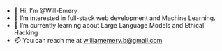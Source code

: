 - 👋 Hi, I’m @Will-Emery
- 👀 I’m interested in full-stack web development and Machine Learning.
- 🌱 I’m currently learning about Large Language Models and Ethical Hacking
- 📫 You can reach me at williamemery.b@gmail.com

<!---
Will-Emery/Will-Emery is a ✨ special ✨ repository because its `README.md` (this file) appears on your GitHub profile.
You can click the Preview link to take a look at your changes.
--->
